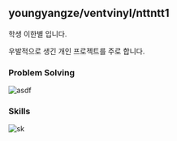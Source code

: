 ## youngyangze/ventvinyl/nttntt1

학생 이한별 입니다.

우발적으로 생긴 개인 프로젝트를 주로 합니다.

### Problem Solving
![asdf](https://github-readme-solvedac.hyp3rflow.vercel.app/api/?handle=youngyangze)

### Skills
![sk](https://skillicons.dev/icons?i=cpp,c,py,lua,rust&theme=dark)
